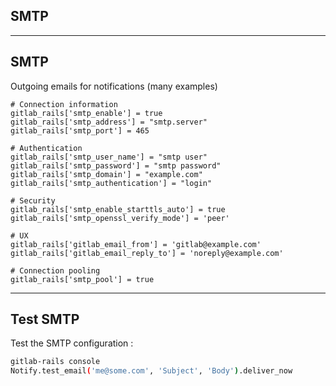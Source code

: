 <!-- .slide: id="gitlab_smtp" class="vertical-center" -->

<i class="fa-duotone fa-envelope fa-8x fa-duotone-colors-inverted" style="float: right; color: grey;"></i>

## SMTP

---

<i class="fa-duotone fa-envelope fa-4x fa-duotone-colors-inverted" style="float: right;"></i>

## SMTP

Outgoing emails for notifications [<i class="fa-solid fa-arrow-up-right-from-square"></i>](https://docs.gitlab.com/omnibus/settings/smtp.html) (many examples)

```
# Connection information
gitlab_rails['smtp_enable'] = true
gitlab_rails['smtp_address'] = "smtp.server"
gitlab_rails['smtp_port'] = 465

# Authentication
gitlab_rails['smtp_user_name'] = "smtp user"
gitlab_rails['smtp_password'] = "smtp password"
gitlab_rails['smtp_domain'] = "example.com"
gitlab_rails['smtp_authentication'] = "login"

# Security
gitlab_rails['smtp_enable_starttls_auto'] = true
gitlab_rails['smtp_openssl_verify_mode'] = 'peer'

# UX
gitlab_rails['gitlab_email_from'] = 'gitlab@example.com'
gitlab_rails['gitlab_email_reply_to'] = 'noreply@example.com'

# Connection pooling
gitlab_rails['smtp_pool'] = true
```

---

## Test SMTP

Test the SMTP configuration [<i class="fa-solid fa-arrow-up-right-from-square"></i>](https://docs.gitlab.com/omnibus/settings/smtp.html#testing-the-smtp-configuration):

```bash
gitlab-rails console
Notify.test_email('me@some.com', 'Subject', 'Body').deliver_now
```
